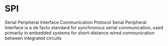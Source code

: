 # SPI
Serial Peripheral Interface Communication Protocol
Serial Peripheral Interface is a de facto standard for synchronous serial communication, used primarily in embedded systems for short-distance wired communication between integrated circuits
